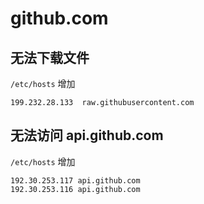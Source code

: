 # github.com

## 无法下载文件

`/etc/hosts` 增加

```shell
199.232.28.133  raw.githubusercontent.com
```

## 无法访问 api.github.com

`/etc/hosts` 增加

```shell
192.30.253.117 api.github.com
192.30.253.116 api.github.com
```
